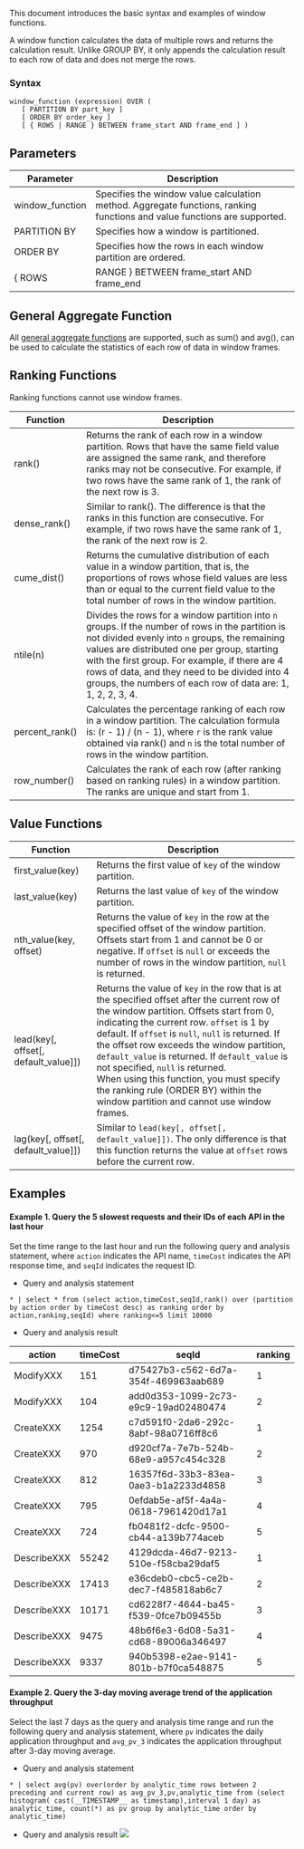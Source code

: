 This document introduces the basic syntax and examples of window functions.

A window function calculates the data of multiple rows and returns the calculation result. Unlike GROUP BY, it only appends the calculation result to each row of data and does not merge the rows.

### Syntax

```
window_function (expression) OVER (
   [ PARTITION BY part_key ]
   [ ORDER BY order_key ]
   [ { ROWS | RANGE } BETWEEN frame_start AND frame_end ] )
```

## Parameters

| Parameter                                               | Description                                                         |
| -------------------------------------------------- | ------------------------------------------------------------ |
| window_function                                    | Specifies the window value calculation method. Aggregate functions, ranking functions and value functions are supported.         |
| PARTITION BY                                       | Specifies how a window is partitioned.                                                 |
| ORDER BY                                           | Specifies how the rows in each window partition are ordered.                                   |
| { ROWS |RANGE } BETWEEN frame_start AND frame_end | Window frame, that is, data range (rows) used to calculate values for each row of data in a window partition. If not specified, it represents all rows in a window partition. <br />Examples:<br />rows between current row and 1 following: the current row and the following row<br />rows between 1 preceding and current row: the current row and the preceding row<br />rows between 1 preceding and 1 following: from the preceding row to the following row (a total of 3 rows)<br />rows between current row and unbounded following: the current row and all following rows<br />rows between unbounded preceding and current row: the current row and all preceding rows |

## General Aggregate Function

All [general aggregate functions](https://intl.cloud.tencent.com/document/product/614/41995) are supported, such as sum() and avg(), can be used to calculate the statistics of each row of data in window frames.

## Ranking Functions

Ranking functions cannot use window frames.

| Function                                            | Description                                                         |
| -------------- | ------------------------------------------------------------ |
| rank()         | Returns the rank of each row in a window partition. Rows that have the same field value are assigned the same rank, and therefore ranks may not be consecutive. For example, if two rows have the same rank of 1, the rank of the next row is 3. |
| dense_rank()   | Similar to rank(). The difference is that the ranks in this function are consecutive. For example, if two rows have the same rank of 1, the rank of the next row is 2. |
| cume_dist()    | Returns the cumulative distribution of each value in a window partition, that is, the proportions of rows whose field values are less than or equal to the current field value to the total number of rows in the window partition. |
| ntile(n)       | Divides the rows for a window partition into `n` groups. If the number of rows in the partition is not divided evenly into `n` groups, the remaining values are distributed one per group, starting with the first group. For example, if there are 4 rows of data, and they need to be divided into 4 groups, the numbers of each row of data are: 1, 1, 2, 2, 3, 4. |
| percent_rank() | Calculates the percentage ranking of each row in a window partition. The calculation formula is: (r - 1) / (n - 1), where `r` is the rank value obtained via rank() and `n` is the total number of rows in the window partition. |
| row_number()   | Calculates the rank of each row (after ranking based on ranking rules) in a window partition. The ranks are unique and start from 1. |


## Value Functions

| Function                                            | Description                                                         |
| ------------------------------------ | ------------------------------------------------------------ |
| first_value(key)                     | Returns the first value of `key` of the window partition.                                     |
| last_value(key)                      | Returns the last value of `key` of the window partition.                                     |
| nth_value(key, offset)               | Returns the value of `key` in the row at the specified offset of the window partition. Offsets start from 1 and cannot be 0 or negative. If `offset` is `null` or exceeds the number of rows in the window partition, `null` is returned. |
| lead(key[, offset[, default_value]]) | Returns the value of `key` in the row that is at the specified offset after the current row of the window partition. Offsets start from 0, indicating the current row. `offset` is 1 by default. If `offset` is `null`, `null` is returned. If the offset row exceeds the window partition, `default_value` is returned. If `default_value` is not specified, `null` is returned.<br />When using this function, you must specify the ranking rule (ORDER BY) within the window partition and cannot use window frames. |
| lag(key[, offset[, default_value]]) | Similar to `lead(key[, offset[, default_value]])`. The only difference is that this function returns the value at `offset` rows before the current row. |

## Examples

#### Example 1. Query the 5 slowest requests and their IDs of each API in the last hour

Set the time range to the last hour and run the following query and analysis statement, where `action` indicates the API name, `timeCost` indicates the API response time, and `seqId` indicates the request ID.
- Query and analysis statement
```
* | select * from (select action,timeCost,seqId,rank() over (partition by action order by timeCost desc) as ranking order by action,ranking,seqId) where ranking<=5 limit 10000
```
- Query and analysis result

| action      | timeCost | seqId                                | ranking |
| ----------- | -------- | ------------------------------------ | ------- |
| ModifyXXX   | 151      | d75427b3-c562-6d7a-354f-469963aab689 | 1       |
| ModifyXXX   | 104      | add0d353-1099-2c73-e9c9-19ad02480474 | 2       |
| CreateXXX   | 1254     | c7d591f0-2da6-292c-8abf-98a0716ff8c6 | 1       |
| CreateXXX   | 970      | d920cf7a-7e7b-524b-68e9-a957c454c328 | 2       |
| CreateXXX   | 812      | 16357f6d-33b3-83ea-0ae3-b1a2233d4858 | 3       |
| CreateXXX   | 795      | 0efdab5e-af5f-4a4a-0618-7961420d17a1 | 4       |
| CreateXXX   | 724      | fb0481f2-dcfc-9500-cb44-a139b774aceb | 5       |
| DescribeXXX | 55242    | 4129dcda-46d7-9213-510e-f58cba29daf5 | 1       |
| DescribeXXX | 17413    | e36cdeb0-cbc5-ce2b-dec7-f485818ab6c7 | 2       |
| DescribeXXX | 10171    | cd6228f7-4644-ba45-f539-0fce7b09455b | 3       |
| DescribeXXX | 9475     | 48b6f6e3-6d08-5a31-cd68-89006a346497 | 4       |
| DescribeXXX | 9337     | 940b5398-e2ae-9141-801b-b7f0ca548875 | 5       |


#### Example 2. Query the 3-day moving average trend of the application throughput

Select the last 7 days as the query and analysis time range and run the following query and analysis statement, where `pv` indicates the daily application throughput and `avg_pv_3` indicates the application throughput after 3-day moving average.

- Query and analysis statement
```
* | select avg(pv) over(order by analytic_time rows between 2 preceding and current row) as avg_pv_3,pv,analytic_time from (select histogram( cast(__TIMESTAMP__ as timestamp),interval 1 day) as analytic_time, count(*) as pv group by analytic_time order by analytic_time)
```
- Query and analysis result
![](https://qcloudimg.tencent-cloud.cn/raw/e4056fba03106eb8705a19f1f77f68b0.png)


